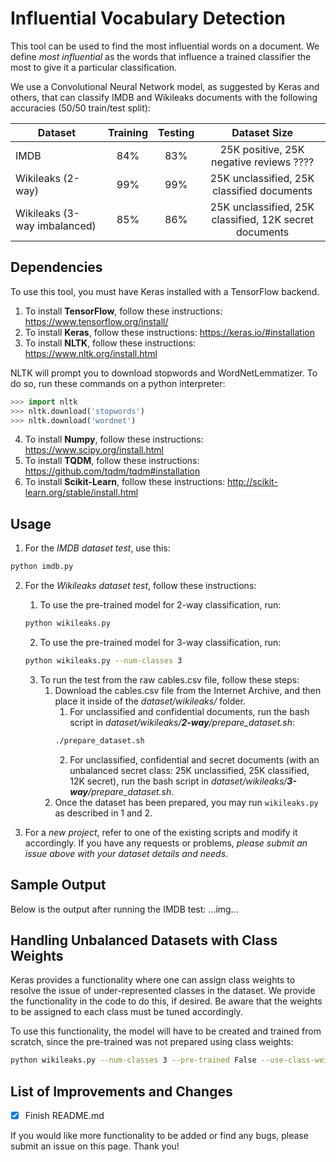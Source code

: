 # Influential Vocabulary Detection
This tool can be used to find the most influential words on a document. We define _most influential_ as the words that influence a trained classifier the most to give it a particular classification.

We use a Convolutional Neural Network model, as suggested by Keras and others, that can classify IMDB and Wikileaks documents with the following accuracies (50/50 train/test split):

| Dataset                     | Training | Testing | Dataset Size                                           |
| ----------------------------|:--------:|:-------:|:------------------------------------------------------:|
| IMDB                        |      84% |     83% | 25K positive, 25K negative reviews ????                |
| Wikileaks (2-way)           |      99% |     99% | 25K unclassified, 25K classified documents             |
| Wikileaks (3-way imbalanced)|      85% |     86% | 25K unclassified, 25K classified, 12K secret documents |

## Dependencies
To use this tool, you must have Keras installed with a TensorFlow backend.
1. To install **TensorFlow**, follow these instructions: https://www.tensorflow.org/install/
2. To install **Keras**, follow these instructions: https://keras.io/#installation
3. To install **NLTK**, follow these instructions: https://www.nltk.org/install.html 

NLTK will prompt you to download stopwords and WordNetLemmatizer. To do so, run these commands on a python interpreter:
```python
>>> import nltk
>>> nltk.download('stopwords')
>>> nltk.download('wordnet')
```
4. To install **Numpy**, follow these instructions: https://www.scipy.org/install.html
5. To install **TQDM**, follow these instructions: https://github.com/tqdm/tqdm#installation
6. To install **Scikit-Learn**, follow these instructions: http://scikit-learn.org/stable/install.html


## Usage
1. For the _IMDB dataset test_, use this:
```bash
python imdb.py
```

2. For the _Wikileaks dataset test_, follow these instructions:
   1. To use the pre-trained model for 2-way classification, run:
   ```bash
   python wikileaks.py
   ```
   
   2. To use the pre-trained model for 3-way classification, run:
   ```bash
   python wikileaks.py --num-classes 3
   ```
   
   3. To run the test from the raw cables.csv file, follow these steps:
      1. Download the cables.csv file from the Internet Archive, and then place it inside of the _dataset/wikileaks/_ folder.
         1. For unclassified and confidential documents, run the bash script in _dataset/wikileaks/**2-way**/prepare_dataset.sh_:
         ```bash
         ./prepare_dataset.sh
         ```
         2. For unclassified, confidential and secret documents (with an unbalanced secret class: 25K unclassified, 25K classified, 12K secret), run the bash script in _dataset/wikileaks/**3-way**/prepare_dataset.sh_.
      2. Once the dataset has been prepared, you may run `wikileaks.py` as described in 1 and 2.

4. For a _new project_, refer to one of the existing scripts and modify it accordingly. If you have any requests or problems, _please submit an issue above with your dataset details and needs_.


## Sample Output
Below is the output after running the IMDB test:
...img...


## Handling Unbalanced Datasets with Class Weights
Keras provides a functionality where one can assign class weights to resolve the issue of under-represented classes in the dataset. We provide the functionality in the code to do this, if desired. Be aware that the weights to be assigned to each class must be tuned accordingly.

To use this functionality, the model will have to be created and trained from scratch, since the pre-trained was not prepared using class weights:
```bash
python wikileaks.py --num-classes 3 --pre-trained False --use-class-weights True
```

## List of Improvements and Changes
- [x] Finish README.md

If you would like more functionality to be added or find any bugs, please submit an issue on this page. Thank you!
